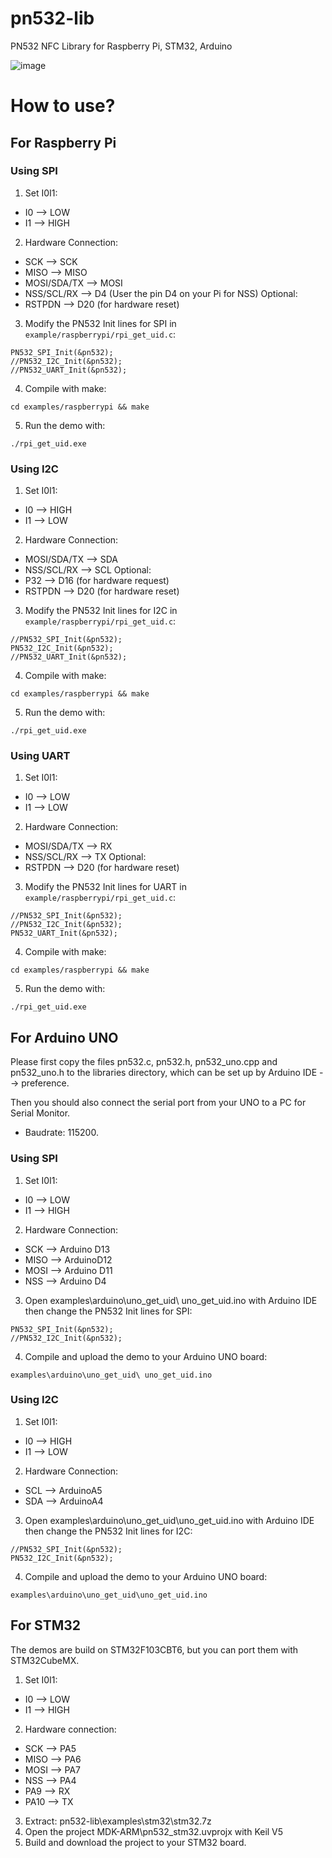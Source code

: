 # pn532-lib
PN532 NFC Library for Raspberry Pi, STM32, Arduino

![image](http://www.waveshare.net/photo/accBoard/PN532-NFC-HAT/PN532-NFC-HAT-3.jpg)

# How to use?

## For Raspberry Pi

### Using SPI
1.  Set I0I1:
-   I0 --> LOW
-   I1 --> HIGH
2.  Hardware Connection:
-   SCK --> SCK
-   MISO --> MISO
-   MOSI/SDA/TX --> MOSI
-   NSS/SCL/RX --> D4 (User the pin D4 on your Pi for NSS)
Optional: 
-   RSTPDN --> D20 (for hardware reset)
3.  Modify the PN532 Init lines for SPI in `example/raspberrypi/rpi_get_uid.c`:
```
PN532_SPI_Init(&pn532);
//PN532_I2C_Init(&pn532);
//PN532_UART_Init(&pn532);
```
4.  Compile with make:
```
cd examples/raspberrypi && make
```
5.  Run the demo with:
```
./rpi_get_uid.exe
```

### Using I2C
1.  Set I0I1:
-   I0 --> HIGH
-   I1 --> LOW
2.  Hardware Connection:
-   MOSI/SDA/TX --> SDA
-   NSS/SCL/RX --> SCL
Optional: 
-   P32 --> D16 (for hardware request)
-   RSTPDN --> D20 (for hardware reset)
3.  Modify the PN532 Init lines for I2C in `example/raspberrypi/rpi_get_uid.c`:
```
//PN532_SPI_Init(&pn532);
PN532_I2C_Init(&pn532);
//PN532_UART_Init(&pn532);
```
4.  Compile with make:
```
cd examples/raspberrypi && make
```
5.  Run the demo with:
```
./rpi_get_uid.exe
```

### Using UART
1.  Set I0I1:
-   I0 --> LOW
-   I1 --> LOW
2.  Hardware Connection:
-   MOSI/SDA/TX --> RX
-   NSS/SCL/RX --> TX
Optional: 
-   RSTPDN --> D20 (for hardware reset)
3.  Modify the PN532 Init lines for UART in `example/raspberrypi/rpi_get_uid.c`:
```
//PN532_SPI_Init(&pn532);
//PN532_I2C_Init(&pn532);
PN532_UART_Init(&pn532);
```
4.  Compile with make:
```
cd examples/raspberrypi && make
```
5.  Run the demo with:
```
./rpi_get_uid.exe
```

## For Arduino UNO
Please first copy the files pn532.c, pn532.h, pn532_uno.cpp and pn532_uno.h to the libraries directory,
which can be set up by Arduino IDE --> preference.

Then you should also connect the serial port from your UNO to a PC for Serial Monitor. 
-   Baudrate: 115200.

### Using SPI
1.  Set I0I1:
-   I0 --> LOW
-   I1 --> HIGH
2.  Hardware Connection:
-   SCK --> Arduino D13
-   MISO --> ArduinoD12
-   MOSI --> Arduino D11
-   NSS --> Arduino D4

3.  Open examples\arduino\uno_get_uid\ uno_get_uid.ino with Arduino IDE then change the PN532 Init lines for SPI:
```
PN532_SPI_Init(&pn532);
//PN532_I2C_Init(&pn532);
```
4.  Compile and upload the demo to your Arduino UNO board:
```
examples\arduino\uno_get_uid\ uno_get_uid.ino
```

### Using I2C
1.  Set I0I1:
-   I0 --> HIGH
-   I1 --> LOW
2.  Hardware Connection:
- 	SCL --> ArduinoA5
- 	SDA --> ArduinoA4
3.  Open examples\arduino\uno_get_uid\uno_get_uid.ino with Arduino IDE then change the PN532 Init lines for I2C:
```
//PN532_SPI_Init(&pn532);
PN532_I2C_Init(&pn532);
```
4.  Compile and upload the demo to your Arduino UNO board:
```
examples\arduino\uno_get_uid\uno_get_uid.ino
```

## For STM32
The demos are build on STM32F103CBT6, but you can port them with STM32CubeMX.

1.  Set I0I1:
-   I0 --> LOW
-   I1 --> HIGH
2.  Hardware connection:
-   SCK --> PA5
-   MISO --> PA6
-   MOSI --> PA7
-   NSS --> PA4
-   PA9 --> RX
-   PA10 --> TX
3.  Extract: pn532-lib\examples\stm32\stm32.7z
4.  Open the project MDK-ARM\pn532_stm32.uvprojx with Keil V5
5.  Build and download the project to your STM32 board.
